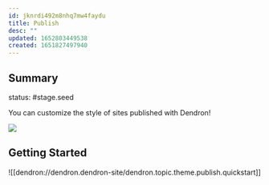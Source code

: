 ```yaml
---
id: jknrdi492m8nhq7mw4faydu
title: Publish
desc: ""
updated: 1652803449538
created: 1651827497940
---
```


## Summary

status: #stage.seed

You can customize the style of sites published with Dendron!

![](https://org-dendron-public-assets.s3.amazonaws.com/images/publishing-custom-theme-example.png)

## Getting Started

![[dendron://dendron.dendron-site/dendron.topic.theme.publish.quickstart]]